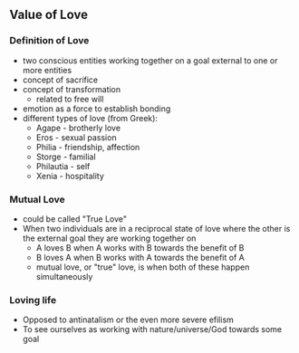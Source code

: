 ## Value of Love

### Definition of Love
  - two conscious entities working together on a goal external to one or more entities
  - concept of sacrifice
  - concept of transformation
    - related to free will
  - emotion as a force to establish bonding
  - different types of love (from Greek):
    - Agape - brotherly love
    - Eros - sexual passion
    - Philia - friendship, affection
    - Storge - familial
    - Philautia - self
    - Xenia - hospitality

### Mutual Love
  - could be called "True Love"
  - When two individuals are in a reciprocal state of love
    where the other is the external goal they are working together on
      - A loves B when A works with B towards the benefit of B
      - B loves A when B works with A towards the benefit of A
      - mutual love, or "true" love, is when both of these happen simultaneously

### Loving life

  - Opposed to antinatalism or the even more severe efilism
  - To see ourselves as working with nature/universe/God towards some goal
